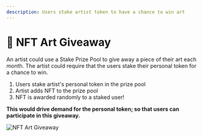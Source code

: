 ```yaml
---
description: Users stake artist token to have a chance to win art
---
```


# 🎨 NFT Art Giveaway

An artist could use a Stake Prize Pool to give away a piece of their art each month.  The artist could require that the users stake their personal token for a chance to win.  

1. Users stake artist's personal token in the prize pool
2. Artist adds NFT to the prize pool
3. NFT is awarded randomly to a staked user!

**This would drive demand for the personal token; so that users can participate in this giveaway.**

![NFT Art Giveaway](https://lh4.googleusercontent.com/YEeplkrmMaKy6K83Im4XDFRK1wimGYg540Eway0cHCvNtMq-dEK2oqjjplExqM8jQs0QfU4oxl6m2T-Fn9iH3nBCbuRAjQcJ5u5O9c5MmRISd-kOqKMRbXUNc6mHT69EjpDaLYdD)

### 

